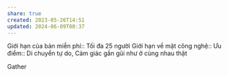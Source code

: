 ```yaml
---
share: true
created: 2023-05-26T14:51
updated: 2024-06-09T00:37
---
```

Giới hạn của bản miễn phí:: Tối đa 25 người
Giới hạn về mặt công nghệ:: 
Ưu điểm:: Di chuyển tự do, Cảm giác gần gũi như ở cùng nhau thật


Gather
